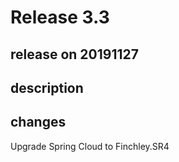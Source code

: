 # Release 3.3

## release on 20191127

## description

## changes

Upgrade Spring Cloud to Finchley.SR4

